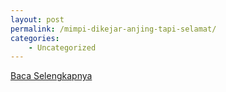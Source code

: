 ```yaml
---
layout: post
permalink: /mimpi-dikejar-anjing-tapi-selamat/
categories:
    - Uncategorized
---
```


[Baca Selengkapnya](/01)